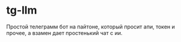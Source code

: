 # tg-llm
Простой телеграмм бот на пайтоне, который просит апи, токен и прочее, а взамен дает простенький чат с ии.
